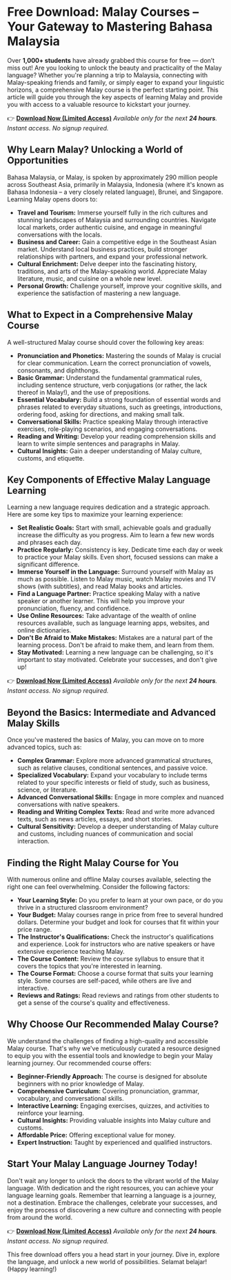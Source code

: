 # Free Download: Malay Courses – Your Gateway to Mastering Bahasa Malaysia

Over **1,000+ students** have already grabbed this course for free — don’t miss out! Are you looking to unlock the beauty and practicality of the Malay language? Whether you're planning a trip to Malaysia, connecting with Malay-speaking friends and family, or simply eager to expand your linguistic horizons, a comprehensive Malay course is the perfect starting point. This article will guide you through the key aspects of learning Malay and provide you with access to a valuable resource to kickstart your journey.

👉 [**Download Now (Limited Access)**](https://udemywork.com/malay-courses)
_Available only for the next **24 hours**. Instant access. No signup required._

## Why Learn Malay? Unlocking a World of Opportunities

Bahasa Malaysia, or Malay, is spoken by approximately 290 million people across Southeast Asia, primarily in Malaysia, Indonesia (where it's known as Bahasa Indonesia – a very closely related language), Brunei, and Singapore. Learning Malay opens doors to:

*   **Travel and Tourism:** Immerse yourself fully in the rich cultures and stunning landscapes of Malaysia and surrounding countries. Navigate local markets, order authentic cuisine, and engage in meaningful conversations with the locals.
*   **Business and Career:** Gain a competitive edge in the Southeast Asian market. Understand local business practices, build stronger relationships with partners, and expand your professional network.
*   **Cultural Enrichment:** Delve deeper into the fascinating history, traditions, and arts of the Malay-speaking world. Appreciate Malay literature, music, and cuisine on a whole new level.
*   **Personal Growth:** Challenge yourself, improve your cognitive skills, and experience the satisfaction of mastering a new language.

## What to Expect in a Comprehensive Malay Course

A well-structured Malay course should cover the following key areas:

*   **Pronunciation and Phonetics:** Mastering the sounds of Malay is crucial for clear communication. Learn the correct pronunciation of vowels, consonants, and diphthongs.
*   **Basic Grammar:** Understand the fundamental grammatical rules, including sentence structure, verb conjugations (or rather, the lack thereof in Malay!), and the use of prepositions.
*   **Essential Vocabulary:** Build a strong foundation of essential words and phrases related to everyday situations, such as greetings, introductions, ordering food, asking for directions, and making small talk.
*   **Conversational Skills:** Practice speaking Malay through interactive exercises, role-playing scenarios, and engaging conversations.
*   **Reading and Writing:** Develop your reading comprehension skills and learn to write simple sentences and paragraphs in Malay.
*   **Cultural Insights:** Gain a deeper understanding of Malay culture, customs, and etiquette.

## Key Components of Effective Malay Language Learning

Learning a new language requires dedication and a strategic approach. Here are some key tips to maximize your learning experience:

*   **Set Realistic Goals:** Start with small, achievable goals and gradually increase the difficulty as you progress. Aim to learn a few new words and phrases each day.
*   **Practice Regularly:** Consistency is key. Dedicate time each day or week to practice your Malay skills. Even short, focused sessions can make a significant difference.
*   **Immerse Yourself in the Language:** Surround yourself with Malay as much as possible. Listen to Malay music, watch Malay movies and TV shows (with subtitles), and read Malay books and articles.
*   **Find a Language Partner:** Practice speaking Malay with a native speaker or another learner. This will help you improve your pronunciation, fluency, and confidence.
*   **Use Online Resources:** Take advantage of the wealth of online resources available, such as language learning apps, websites, and online dictionaries.
*   **Don't Be Afraid to Make Mistakes:** Mistakes are a natural part of the learning process. Don't be afraid to make them, and learn from them.
*   **Stay Motivated:** Learning a new language can be challenging, so it's important to stay motivated. Celebrate your successes, and don't give up!

👉 [**Download Now (Limited Access)**](https://udemywork.com/malay-courses)
_Available only for the next **24 hours**. Instant access. No signup required._

## Beyond the Basics: Intermediate and Advanced Malay Skills

Once you've mastered the basics of Malay, you can move on to more advanced topics, such as:

*   **Complex Grammar:** Explore more advanced grammatical structures, such as relative clauses, conditional sentences, and passive voice.
*   **Specialized Vocabulary:** Expand your vocabulary to include terms related to your specific interests or field of study, such as business, science, or literature.
*   **Advanced Conversational Skills:** Engage in more complex and nuanced conversations with native speakers.
*   **Reading and Writing Complex Texts:** Read and write more advanced texts, such as news articles, essays, and short stories.
*   **Cultural Sensitivity:** Develop a deeper understanding of Malay culture and customs, including nuances of communication and social interaction.

## Finding the Right Malay Course for You

With numerous online and offline Malay courses available, selecting the right one can feel overwhelming. Consider the following factors:

*   **Your Learning Style:** Do you prefer to learn at your own pace, or do you thrive in a structured classroom environment?
*   **Your Budget:** Malay courses range in price from free to several hundred dollars. Determine your budget and look for courses that fit within your price range.
*   **The Instructor's Qualifications:** Check the instructor's qualifications and experience. Look for instructors who are native speakers or have extensive experience teaching Malay.
*   **The Course Content:** Review the course syllabus to ensure that it covers the topics that you're interested in learning.
*   **The Course Format:** Choose a course format that suits your learning style. Some courses are self-paced, while others are live and interactive.
*   **Reviews and Ratings:** Read reviews and ratings from other students to get a sense of the course's quality and effectiveness.

## Why Choose Our Recommended Malay Course?

We understand the challenges of finding a high-quality and accessible Malay course. That's why we've meticulously curated a resource designed to equip you with the essential tools and knowledge to begin your Malay learning journey. Our recommended course offers:

*   **Beginner-Friendly Approach:** The course is designed for absolute beginners with no prior knowledge of Malay.
*   **Comprehensive Curriculum:** Covering pronunciation, grammar, vocabulary, and conversational skills.
*   **Interactive Learning:** Engaging exercises, quizzes, and activities to reinforce your learning.
*   **Cultural Insights:** Providing valuable insights into Malay culture and customs.
*   **Affordable Price:** Offering exceptional value for money.
*   **Expert Instruction:** Taught by experienced and qualified instructors.

## Start Your Malay Language Journey Today!

Don't wait any longer to unlock the doors to the vibrant world of the Malay language. With dedication and the right resources, you can achieve your language learning goals. Remember that learning a language is a journey, not a destination. Embrace the challenges, celebrate your successes, and enjoy the process of discovering a new culture and connecting with people from around the world.

👉 [**Download Now (Limited Access)**](https://udemywork.com/malay-courses)
_Available only for the next **24 hours**. Instant access. No signup required._

This free download offers you a head start in your journey. Dive in, explore the language, and unlock a new world of possibilities. Selamat belajar! (Happy learning!)
